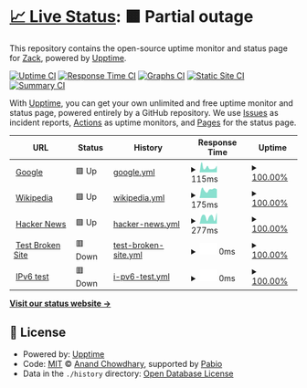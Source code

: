 # [📈 Live Status](https://demo.upptime.xdbang.com): <!--live status--> **🟧 Partial outage**

This repository contains the open-source uptime monitor and status page for [Zack](https://demo.upptime.xdbang.com), powered by [Upptime](https://github.com/upptime/upptime).

[![Uptime CI](https://github.com/zackzhan/status/workflows/Uptime%20CI/badge.svg)](https://github.com/zackzhan/status/actions?query=workflow%3A%22Uptime+CI%22)
[![Response Time CI](https://github.com/zackzhan/status/workflows/Response%20Time%20CI/badge.svg)](https://github.com/zackzhan/status/actions?query=workflow%3A%22Response+Time+CI%22)
[![Graphs CI](https://github.com/zackzhan/status/workflows/Graphs%20CI/badge.svg)](https://github.com/zackzhan/status/actions?query=workflow%3A%22Graphs+CI%22)
[![Static Site CI](https://github.com/zackzhan/status/workflows/Static%20Site%20CI/badge.svg)](https://github.com/zackzhan/status/actions?query=workflow%3A%22Static+Site+CI%22)
[![Summary CI](https://github.com/zackzhan/status/workflows/Summary%20CI/badge.svg)](https://github.com/zackzhan/status/actions?query=workflow%3A%22Summary+CI%22)

With [Upptime](https://upptime.js.org), you can get your own unlimited and free uptime monitor and status page, powered entirely by a GitHub repository. We use [Issues](https://github.com/zackzhan/status/issues) as incident reports, [Actions](https://github.com/zackzhan/status/actions) as uptime monitors, and [Pages](https://demo.upptime.xdbang.com) for the status page.

<!--start: status pages-->
<!-- This summary is generated by Upptime (https://github.com/upptime/upptime) -->
<!-- Do not edit this manually, your changes will be overwritten -->
<!-- prettier-ignore -->
| URL | Status | History | Response Time | Uptime |
| --- | ------ | ------- | ------------- | ------ |
| <img alt="" src="https://icons.duckduckgo.com/ip3/www.google.com.ico" height="13"> [Google](https://www.google.com) | 🟩 Up | [google.yml](https://github.com/zackzhan/status/commits/HEAD/history/google.yml) | <details><summary><img alt="Response time graph" src="./graphs/google/response-time-week.png" height="20"> 115ms</summary><br><a href="https://demo.upptime.xdbang.com/history/google"><img alt="Response time 104" src="https://img.shields.io/endpoint?url=https%3A%2F%2Fraw.githubusercontent.com%2Fzackzhan%2Fstatus%2FHEAD%2Fapi%2Fgoogle%2Fresponse-time.json"></a><br><a href="https://demo.upptime.xdbang.com/history/google"><img alt="24-hour response time 125" src="https://img.shields.io/endpoint?url=https%3A%2F%2Fraw.githubusercontent.com%2Fzackzhan%2Fstatus%2FHEAD%2Fapi%2Fgoogle%2Fresponse-time-day.json"></a><br><a href="https://demo.upptime.xdbang.com/history/google"><img alt="7-day response time 115" src="https://img.shields.io/endpoint?url=https%3A%2F%2Fraw.githubusercontent.com%2Fzackzhan%2Fstatus%2FHEAD%2Fapi%2Fgoogle%2Fresponse-time-week.json"></a><br><a href="https://demo.upptime.xdbang.com/history/google"><img alt="30-day response time 113" src="https://img.shields.io/endpoint?url=https%3A%2F%2Fraw.githubusercontent.com%2Fzackzhan%2Fstatus%2FHEAD%2Fapi%2Fgoogle%2Fresponse-time-month.json"></a><br><a href="https://demo.upptime.xdbang.com/history/google"><img alt="1-year response time 104" src="https://img.shields.io/endpoint?url=https%3A%2F%2Fraw.githubusercontent.com%2Fzackzhan%2Fstatus%2FHEAD%2Fapi%2Fgoogle%2Fresponse-time-year.json"></a></details> | <details><summary><a href="https://demo.upptime.xdbang.com/history/google">100.00%</a></summary><a href="https://demo.upptime.xdbang.com/history/google"><img alt="All-time uptime 100.00%" src="https://img.shields.io/endpoint?url=https%3A%2F%2Fraw.githubusercontent.com%2Fzackzhan%2Fstatus%2FHEAD%2Fapi%2Fgoogle%2Fuptime.json"></a><br><a href="https://demo.upptime.xdbang.com/history/google"><img alt="24-hour uptime 100.00%" src="https://img.shields.io/endpoint?url=https%3A%2F%2Fraw.githubusercontent.com%2Fzackzhan%2Fstatus%2FHEAD%2Fapi%2Fgoogle%2Fuptime-day.json"></a><br><a href="https://demo.upptime.xdbang.com/history/google"><img alt="7-day uptime 100.00%" src="https://img.shields.io/endpoint?url=https%3A%2F%2Fraw.githubusercontent.com%2Fzackzhan%2Fstatus%2FHEAD%2Fapi%2Fgoogle%2Fuptime-week.json"></a><br><a href="https://demo.upptime.xdbang.com/history/google"><img alt="30-day uptime 100.00%" src="https://img.shields.io/endpoint?url=https%3A%2F%2Fraw.githubusercontent.com%2Fzackzhan%2Fstatus%2FHEAD%2Fapi%2Fgoogle%2Fuptime-month.json"></a><br><a href="https://demo.upptime.xdbang.com/history/google"><img alt="1-year uptime 100.00%" src="https://img.shields.io/endpoint?url=https%3A%2F%2Fraw.githubusercontent.com%2Fzackzhan%2Fstatus%2FHEAD%2Fapi%2Fgoogle%2Fuptime-year.json"></a></details>
| <img alt="" src="https://icons.duckduckgo.com/ip3/en.wikipedia.org.ico" height="13"> [Wikipedia](https://en.wikipedia.org) | 🟩 Up | [wikipedia.yml](https://github.com/zackzhan/status/commits/HEAD/history/wikipedia.yml) | <details><summary><img alt="Response time graph" src="./graphs/wikipedia/response-time-week.png" height="20"> 175ms</summary><br><a href="https://demo.upptime.xdbang.com/history/wikipedia"><img alt="Response time 219" src="https://img.shields.io/endpoint?url=https%3A%2F%2Fraw.githubusercontent.com%2Fzackzhan%2Fstatus%2FHEAD%2Fapi%2Fwikipedia%2Fresponse-time.json"></a><br><a href="https://demo.upptime.xdbang.com/history/wikipedia"><img alt="24-hour response time 192" src="https://img.shields.io/endpoint?url=https%3A%2F%2Fraw.githubusercontent.com%2Fzackzhan%2Fstatus%2FHEAD%2Fapi%2Fwikipedia%2Fresponse-time-day.json"></a><br><a href="https://demo.upptime.xdbang.com/history/wikipedia"><img alt="7-day response time 175" src="https://img.shields.io/endpoint?url=https%3A%2F%2Fraw.githubusercontent.com%2Fzackzhan%2Fstatus%2FHEAD%2Fapi%2Fwikipedia%2Fresponse-time-week.json"></a><br><a href="https://demo.upptime.xdbang.com/history/wikipedia"><img alt="30-day response time 209" src="https://img.shields.io/endpoint?url=https%3A%2F%2Fraw.githubusercontent.com%2Fzackzhan%2Fstatus%2FHEAD%2Fapi%2Fwikipedia%2Fresponse-time-month.json"></a><br><a href="https://demo.upptime.xdbang.com/history/wikipedia"><img alt="1-year response time 219" src="https://img.shields.io/endpoint?url=https%3A%2F%2Fraw.githubusercontent.com%2Fzackzhan%2Fstatus%2FHEAD%2Fapi%2Fwikipedia%2Fresponse-time-year.json"></a></details> | <details><summary><a href="https://demo.upptime.xdbang.com/history/wikipedia">100.00%</a></summary><a href="https://demo.upptime.xdbang.com/history/wikipedia"><img alt="All-time uptime 100.00%" src="https://img.shields.io/endpoint?url=https%3A%2F%2Fraw.githubusercontent.com%2Fzackzhan%2Fstatus%2FHEAD%2Fapi%2Fwikipedia%2Fuptime.json"></a><br><a href="https://demo.upptime.xdbang.com/history/wikipedia"><img alt="24-hour uptime 100.00%" src="https://img.shields.io/endpoint?url=https%3A%2F%2Fraw.githubusercontent.com%2Fzackzhan%2Fstatus%2FHEAD%2Fapi%2Fwikipedia%2Fuptime-day.json"></a><br><a href="https://demo.upptime.xdbang.com/history/wikipedia"><img alt="7-day uptime 100.00%" src="https://img.shields.io/endpoint?url=https%3A%2F%2Fraw.githubusercontent.com%2Fzackzhan%2Fstatus%2FHEAD%2Fapi%2Fwikipedia%2Fuptime-week.json"></a><br><a href="https://demo.upptime.xdbang.com/history/wikipedia"><img alt="30-day uptime 100.00%" src="https://img.shields.io/endpoint?url=https%3A%2F%2Fraw.githubusercontent.com%2Fzackzhan%2Fstatus%2FHEAD%2Fapi%2Fwikipedia%2Fuptime-month.json"></a><br><a href="https://demo.upptime.xdbang.com/history/wikipedia"><img alt="1-year uptime 100.00%" src="https://img.shields.io/endpoint?url=https%3A%2F%2Fraw.githubusercontent.com%2Fzackzhan%2Fstatus%2FHEAD%2Fapi%2Fwikipedia%2Fuptime-year.json"></a></details>
| <img alt="" src="https://icons.duckduckgo.com/ip3/news.ycombinator.com.ico" height="13"> [Hacker News](https://news.ycombinator.com) | 🟩 Up | [hacker-news.yml](https://github.com/zackzhan/status/commits/HEAD/history/hacker-news.yml) | <details><summary><img alt="Response time graph" src="./graphs/hacker-news/response-time-week.png" height="20"> 277ms</summary><br><a href="https://demo.upptime.xdbang.com/history/hacker-news"><img alt="Response time 315" src="https://img.shields.io/endpoint?url=https%3A%2F%2Fraw.githubusercontent.com%2Fzackzhan%2Fstatus%2FHEAD%2Fapi%2Fhacker-news%2Fresponse-time.json"></a><br><a href="https://demo.upptime.xdbang.com/history/hacker-news"><img alt="24-hour response time 363" src="https://img.shields.io/endpoint?url=https%3A%2F%2Fraw.githubusercontent.com%2Fzackzhan%2Fstatus%2FHEAD%2Fapi%2Fhacker-news%2Fresponse-time-day.json"></a><br><a href="https://demo.upptime.xdbang.com/history/hacker-news"><img alt="7-day response time 277" src="https://img.shields.io/endpoint?url=https%3A%2F%2Fraw.githubusercontent.com%2Fzackzhan%2Fstatus%2FHEAD%2Fapi%2Fhacker-news%2Fresponse-time-week.json"></a><br><a href="https://demo.upptime.xdbang.com/history/hacker-news"><img alt="30-day response time 308" src="https://img.shields.io/endpoint?url=https%3A%2F%2Fraw.githubusercontent.com%2Fzackzhan%2Fstatus%2FHEAD%2Fapi%2Fhacker-news%2Fresponse-time-month.json"></a><br><a href="https://demo.upptime.xdbang.com/history/hacker-news"><img alt="1-year response time 315" src="https://img.shields.io/endpoint?url=https%3A%2F%2Fraw.githubusercontent.com%2Fzackzhan%2Fstatus%2FHEAD%2Fapi%2Fhacker-news%2Fresponse-time-year.json"></a></details> | <details><summary><a href="https://demo.upptime.xdbang.com/history/hacker-news">100.00%</a></summary><a href="https://demo.upptime.xdbang.com/history/hacker-news"><img alt="All-time uptime 100.00%" src="https://img.shields.io/endpoint?url=https%3A%2F%2Fraw.githubusercontent.com%2Fzackzhan%2Fstatus%2FHEAD%2Fapi%2Fhacker-news%2Fuptime.json"></a><br><a href="https://demo.upptime.xdbang.com/history/hacker-news"><img alt="24-hour uptime 100.00%" src="https://img.shields.io/endpoint?url=https%3A%2F%2Fraw.githubusercontent.com%2Fzackzhan%2Fstatus%2FHEAD%2Fapi%2Fhacker-news%2Fuptime-day.json"></a><br><a href="https://demo.upptime.xdbang.com/history/hacker-news"><img alt="7-day uptime 100.00%" src="https://img.shields.io/endpoint?url=https%3A%2F%2Fraw.githubusercontent.com%2Fzackzhan%2Fstatus%2FHEAD%2Fapi%2Fhacker-news%2Fuptime-week.json"></a><br><a href="https://demo.upptime.xdbang.com/history/hacker-news"><img alt="30-day uptime 100.00%" src="https://img.shields.io/endpoint?url=https%3A%2F%2Fraw.githubusercontent.com%2Fzackzhan%2Fstatus%2FHEAD%2Fapi%2Fhacker-news%2Fuptime-month.json"></a><br><a href="https://demo.upptime.xdbang.com/history/hacker-news"><img alt="1-year uptime 100.00%" src="https://img.shields.io/endpoint?url=https%3A%2F%2Fraw.githubusercontent.com%2Fzackzhan%2Fstatus%2FHEAD%2Fapi%2Fhacker-news%2Fuptime-year.json"></a></details>
| <img alt="" src="https://icons.duckduckgo.com/ip3/thissitedoesnotexist.koj.co.ico" height="13"> [Test Broken Site](https://thissitedoesnotexist.koj.co) | 🟥 Down | [test-broken-site.yml](https://github.com/zackzhan/status/commits/HEAD/history/test-broken-site.yml) | <details><summary><img alt="Response time graph" src="./graphs/test-broken-site/response-time-week.png" height="20"> 0ms</summary><br><a href="https://demo.upptime.xdbang.com/history/test-broken-site"><img alt="Response time 0" src="https://img.shields.io/endpoint?url=https%3A%2F%2Fraw.githubusercontent.com%2Fzackzhan%2Fstatus%2FHEAD%2Fapi%2Ftest-broken-site%2Fresponse-time.json"></a><br><a href="https://demo.upptime.xdbang.com/history/test-broken-site"><img alt="24-hour response time 0" src="https://img.shields.io/endpoint?url=https%3A%2F%2Fraw.githubusercontent.com%2Fzackzhan%2Fstatus%2FHEAD%2Fapi%2Ftest-broken-site%2Fresponse-time-day.json"></a><br><a href="https://demo.upptime.xdbang.com/history/test-broken-site"><img alt="7-day response time 0" src="https://img.shields.io/endpoint?url=https%3A%2F%2Fraw.githubusercontent.com%2Fzackzhan%2Fstatus%2FHEAD%2Fapi%2Ftest-broken-site%2Fresponse-time-week.json"></a><br><a href="https://demo.upptime.xdbang.com/history/test-broken-site"><img alt="30-day response time 0" src="https://img.shields.io/endpoint?url=https%3A%2F%2Fraw.githubusercontent.com%2Fzackzhan%2Fstatus%2FHEAD%2Fapi%2Ftest-broken-site%2Fresponse-time-month.json"></a><br><a href="https://demo.upptime.xdbang.com/history/test-broken-site"><img alt="1-year response time 0" src="https://img.shields.io/endpoint?url=https%3A%2F%2Fraw.githubusercontent.com%2Fzackzhan%2Fstatus%2FHEAD%2Fapi%2Ftest-broken-site%2Fresponse-time-year.json"></a></details> | <details><summary><a href="https://demo.upptime.xdbang.com/history/test-broken-site">100.00%</a></summary><a href="https://demo.upptime.xdbang.com/history/test-broken-site"><img alt="All-time uptime 100.00%" src="https://img.shields.io/endpoint?url=https%3A%2F%2Fraw.githubusercontent.com%2Fzackzhan%2Fstatus%2FHEAD%2Fapi%2Ftest-broken-site%2Fuptime.json"></a><br><a href="https://demo.upptime.xdbang.com/history/test-broken-site"><img alt="24-hour uptime 100.00%" src="https://img.shields.io/endpoint?url=https%3A%2F%2Fraw.githubusercontent.com%2Fzackzhan%2Fstatus%2FHEAD%2Fapi%2Ftest-broken-site%2Fuptime-day.json"></a><br><a href="https://demo.upptime.xdbang.com/history/test-broken-site"><img alt="7-day uptime 100.00%" src="https://img.shields.io/endpoint?url=https%3A%2F%2Fraw.githubusercontent.com%2Fzackzhan%2Fstatus%2FHEAD%2Fapi%2Ftest-broken-site%2Fuptime-week.json"></a><br><a href="https://demo.upptime.xdbang.com/history/test-broken-site"><img alt="30-day uptime 100.00%" src="https://img.shields.io/endpoint?url=https%3A%2F%2Fraw.githubusercontent.com%2Fzackzhan%2Fstatus%2FHEAD%2Fapi%2Ftest-broken-site%2Fuptime-month.json"></a><br><a href="https://demo.upptime.xdbang.com/history/test-broken-site"><img alt="1-year uptime 100.00%" src="https://img.shields.io/endpoint?url=https%3A%2F%2Fraw.githubusercontent.com%2Fzackzhan%2Fstatus%2FHEAD%2Fapi%2Ftest-broken-site%2Fuptime-year.json"></a></details>
| <img alt="" src="https://icons.duckduckgo.com/ip3/null.ico" height="13"> [IPv6 test](forwardemail.net) | 🟥 Down | [i-pv6-test.yml](https://github.com/zackzhan/status/commits/HEAD/history/i-pv6-test.yml) | <details><summary><img alt="Response time graph" src="./graphs/i-pv6-test/response-time-week.png" height="20"> 0ms</summary><br><a href="https://demo.upptime.xdbang.com/history/i-pv6-test"><img alt="Response time 0" src="https://img.shields.io/endpoint?url=https%3A%2F%2Fraw.githubusercontent.com%2Fzackzhan%2Fstatus%2FHEAD%2Fapi%2Fi-pv6-test%2Fresponse-time.json"></a><br><a href="https://demo.upptime.xdbang.com/history/i-pv6-test"><img alt="24-hour response time 0" src="https://img.shields.io/endpoint?url=https%3A%2F%2Fraw.githubusercontent.com%2Fzackzhan%2Fstatus%2FHEAD%2Fapi%2Fi-pv6-test%2Fresponse-time-day.json"></a><br><a href="https://demo.upptime.xdbang.com/history/i-pv6-test"><img alt="7-day response time 0" src="https://img.shields.io/endpoint?url=https%3A%2F%2Fraw.githubusercontent.com%2Fzackzhan%2Fstatus%2FHEAD%2Fapi%2Fi-pv6-test%2Fresponse-time-week.json"></a><br><a href="https://demo.upptime.xdbang.com/history/i-pv6-test"><img alt="30-day response time 0" src="https://img.shields.io/endpoint?url=https%3A%2F%2Fraw.githubusercontent.com%2Fzackzhan%2Fstatus%2FHEAD%2Fapi%2Fi-pv6-test%2Fresponse-time-month.json"></a><br><a href="https://demo.upptime.xdbang.com/history/i-pv6-test"><img alt="1-year response time 0" src="https://img.shields.io/endpoint?url=https%3A%2F%2Fraw.githubusercontent.com%2Fzackzhan%2Fstatus%2FHEAD%2Fapi%2Fi-pv6-test%2Fresponse-time-year.json"></a></details> | <details><summary><a href="https://demo.upptime.xdbang.com/history/i-pv6-test">100.00%</a></summary><a href="https://demo.upptime.xdbang.com/history/i-pv6-test"><img alt="All-time uptime 100.00%" src="https://img.shields.io/endpoint?url=https%3A%2F%2Fraw.githubusercontent.com%2Fzackzhan%2Fstatus%2FHEAD%2Fapi%2Fi-pv6-test%2Fuptime.json"></a><br><a href="https://demo.upptime.xdbang.com/history/i-pv6-test"><img alt="24-hour uptime 100.00%" src="https://img.shields.io/endpoint?url=https%3A%2F%2Fraw.githubusercontent.com%2Fzackzhan%2Fstatus%2FHEAD%2Fapi%2Fi-pv6-test%2Fuptime-day.json"></a><br><a href="https://demo.upptime.xdbang.com/history/i-pv6-test"><img alt="7-day uptime 100.00%" src="https://img.shields.io/endpoint?url=https%3A%2F%2Fraw.githubusercontent.com%2Fzackzhan%2Fstatus%2FHEAD%2Fapi%2Fi-pv6-test%2Fuptime-week.json"></a><br><a href="https://demo.upptime.xdbang.com/history/i-pv6-test"><img alt="30-day uptime 100.00%" src="https://img.shields.io/endpoint?url=https%3A%2F%2Fraw.githubusercontent.com%2Fzackzhan%2Fstatus%2FHEAD%2Fapi%2Fi-pv6-test%2Fuptime-month.json"></a><br><a href="https://demo.upptime.xdbang.com/history/i-pv6-test"><img alt="1-year uptime 100.00%" src="https://img.shields.io/endpoint?url=https%3A%2F%2Fraw.githubusercontent.com%2Fzackzhan%2Fstatus%2FHEAD%2Fapi%2Fi-pv6-test%2Fuptime-year.json"></a></details>

<!--end: status pages-->

[**Visit our status website →**](https://demo.upptime.xdbang.com)

## 📄 License

- Powered by: [Upptime](https://github.com/upptime/upptime)
- Code: [MIT](./LICENSE) © [Anand Chowdhary](https://anandchowdhary.com), supported by [Pabio](https://pabio.com)
- Data in the `./history` directory: [Open Database License](https://opendatacommons.org/licenses/odbl/1-0/)
